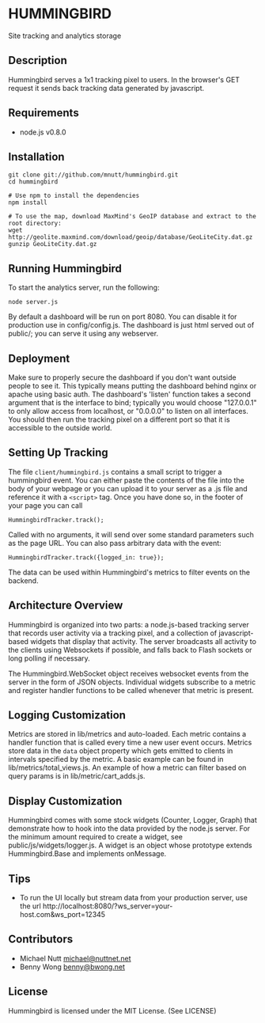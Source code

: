 HUMMINGBIRD
===========

Site tracking and analytics storage


Description
---------------

Hummingbird serves a 1x1 tracking pixel to users.  In the browser's GET request it
sends back tracking data generated by javascript.


Requirements
-------------------

 * node.js v0.8.0

Installation
--------------

    git clone git://github.com/mnutt/hummingbird.git
    cd hummingbird

    # Use npm to install the dependencies
    npm install

    # To use the map, download MaxMind's GeoIP database and extract to the root directory:
    wget http://geolite.maxmind.com/download/geoip/database/GeoLiteCity.dat.gz
    gunzip GeoLiteCity.dat.gz


Running Hummingbird
------------------------------

To start the analytics server, run the following:

    node server.js

By default a dashboard will be run on port 8080.  You can disable it for production use in
config/config.js.  The dashboard is just html served out of public/; you can serve it using
any webserver.


Deployment
----------

Make sure to properly secure the dashboard if you don't want outside people to see it. This
typically means putting the dashboard behind nginx or apache using basic auth. The dashboard's
'listen' function takes a second argument that is the interface to bind; typically you
would choose "127.0.0.1" to only allow access from localhost, or "0.0.0.0" to listen on all
interfaces.  You should then run the tracking pixel on a different port so that it is accessible
to the outside world.


Setting Up Tracking
-------------------

The file `client/hummingbird.js` contains a small script to trigger a hummingbird event.  You
can either paste the contents of the file into the body of your webpage or you can upload it
to your server as a .js file and reference it with a `<script>` tag.  Once you have done so,
in the footer of your page you can call

    HummingbirdTracker.track();

Called with no arguments, it will send over some standard parameters such as the page URL.  You
can also pass arbitrary data with the event:

    HummingbirdTracker.track({logged_in: true});

The data can be used within Hummingbird's metrics to filter events on the backend.


Architecture Overview
---------------------

Hummingbird is organized into two parts: a node.js-based tracking server that records user
activity via a tracking pixel, and a collection of javascript-based widgets that display that
activity.  The server broadcasts all activity to the clients using Websockets if possible, and
falls back to Flash sockets or long polling if necessary.

The Hummingbird.WebSocket object receives websocket events from the server in the form of JSON
objects.  Individual widgets subscribe to a metric and register handler functions to be called
whenever that metric is present.


Logging Customization
---------------------

Metrics are stored in lib/metrics and auto-loaded. Each metric contains a handler function that is
called every time a new user event occurs.  Metrics store data in the `data` object property which
gets emitted to clients in intervals specified by the metric. A basic example can be found in
lib/metrics/total_views.js. An example of how a metric can filter based on query params is in
lib/metric/cart_adds.js.


Display Customization
---------------------

Hummingbird comes with some stock widgets (Counter, Logger, Graph) that demonstrate how to hook into
the data provided by the node.js server.  For the minimum amount required to create a widget, see
public/js/widgets/logger.js.  A widget is an object whose prototype extends Hummingbird.Base and
implements onMessage.


Tips
-----

 * To run the UI locally but stream data from your production server, use the url http://localhost:8080/?ws_server=your-host.com&ws_port=12345


Contributors
------------

 * Michael Nutt <michael@nuttnet.net>
 * Benny Wong <benny@bwong.net>


License
-------

Hummingbird is licensed under the MIT License. (See LICENSE)
